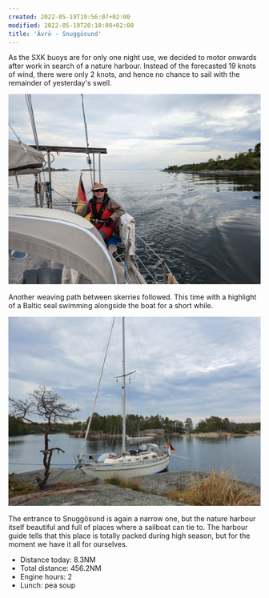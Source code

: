 ```yaml
---
created: 2022-05-19T19:56:07+02:00
modified: 2022-05-19T20:10:08+02:00
title: 'Ävrö - Snuggösund'
---
```


As the SXK buoys are for only one night use, we decided to motor onwards after work in search of a nature harbour. Instead of the forecasted 19 knots of wind, there were only 2 knots, and hence no chance to sail with the remainder of yesterday's swell.

![Bergie steering](../2022/c0845df799c49c4124a782ce8589554c.jpg) 

Another weaving path between skerries followed. This time with a highlight of a Baltic seal swimming alongside the boat for a short while.

![Tied up](../2022/16ef80fc9c58ae0f4468d826896f1fa0.jpg) 

The entrance to Snuggösund is again a narrow one, but the nature harbour itself beautiful and full of places where a sailboat can tie to. The harbour guide tells that this place is totally packed during high season, but for the moment we have it all for ourselves.

* Distance today: 8.3NM
* Total distance: 456.2NM
* Engine hours: 2
* Lunch: pea soup
